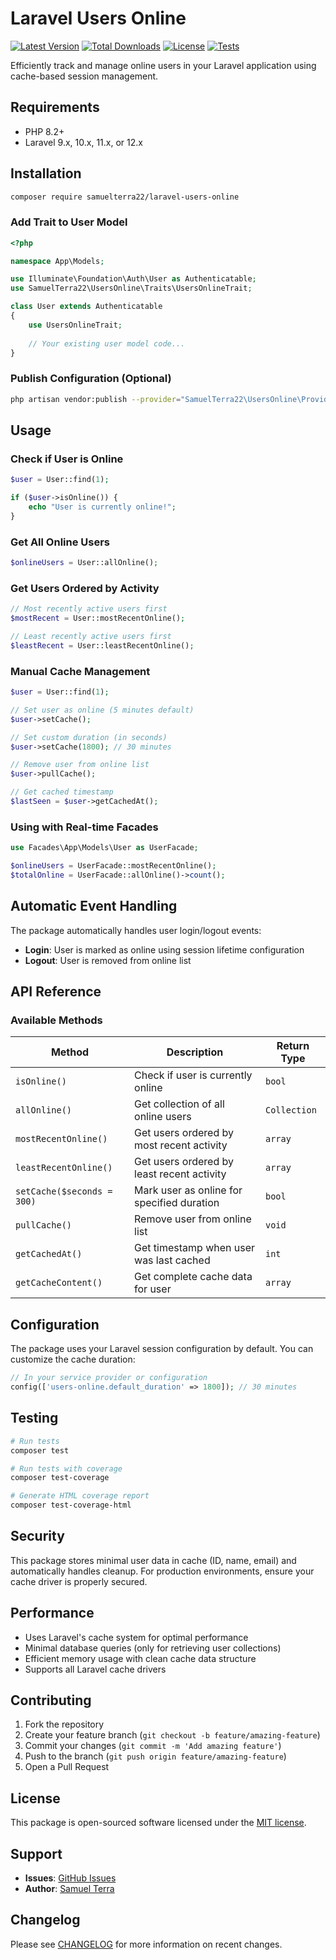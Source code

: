 # Laravel Users Online

[![Latest Version](https://img.shields.io/packagist/v/samuelterra22/laravel-users-online.svg?style=flat-square)](https://packagist.org/packages/samuelterra22/laravel-users-online)
[![Total Downloads](https://img.shields.io/packagist/dt/samuelterra22/laravel-users-online.svg?style=flat-square)](https://packagist.org/packages/samuelterra22/laravel-users-online)
[![License](https://img.shields.io/packagist/l/samuelterra22/laravel-users-online.svg?style=flat-square)](https://packagist.org/packages/samuelterra22/laravel-users-online)
[![Tests](https://img.shields.io/github/actions/workflow/status/samuelterra22/laravel-users-online/test.yml?branch=main&label=tests&style=flat-square)](https://github.com/samuelterra22/laravel-users-online/actions)

Efficiently track and manage online users in your Laravel application using cache-based session management.

## Requirements

- PHP 8.2+
- Laravel 9.x, 10.x, 11.x, or 12.x

## Installation

```bash
composer require samuelterra22/laravel-users-online
```

### Add Trait to User Model

```php
<?php

namespace App\Models;

use Illuminate\Foundation\Auth\User as Authenticatable;
use SamuelTerra22\UsersOnline\Traits\UsersOnlineTrait;

class User extends Authenticatable
{
    use UsersOnlineTrait;
    
    // Your existing user model code...
}
```

### Publish Configuration (Optional)

```bash
php artisan vendor:publish --provider="SamuelTerra22\UsersOnline\Providers\UsersOnlineEventServiceProvider"
```

## Usage

### Check if User is Online

```php
$user = User::find(1);

if ($user->isOnline()) {
    echo "User is currently online!";
}
```

### Get All Online Users

```php
$onlineUsers = User::allOnline();
```

### Get Users Ordered by Activity

```php
// Most recently active users first
$mostRecent = User::mostRecentOnline();

// Least recently active users first  
$leastRecent = User::leastRecentOnline();
```

### Manual Cache Management

```php
$user = User::find(1);

// Set user as online (5 minutes default)
$user->setCache();

// Set custom duration (in seconds)
$user->setCache(1800); // 30 minutes

// Remove user from online list
$user->pullCache();

// Get cached timestamp
$lastSeen = $user->getCachedAt();
```

### Using with Real-time Facades

```php
use Facades\App\Models\User as UserFacade;

$onlineUsers = UserFacade::mostRecentOnline();
$totalOnline = UserFacade::allOnline()->count();
```

## Automatic Event Handling

The package automatically handles user login/logout events:

- **Login**: User is marked as online using session lifetime configuration
- **Logout**: User is removed from online list

## API Reference

### Available Methods

| Method | Description | Return Type |
|--------|-------------|-------------|
| `isOnline()` | Check if user is currently online | `bool` |
| `allOnline()` | Get collection of all online users | `Collection` |
| `mostRecentOnline()` | Get users ordered by most recent activity | `array` |
| `leastRecentOnline()` | Get users ordered by least recent activity | `array` |
| `setCache($seconds = 300)` | Mark user as online for specified duration | `bool` |
| `pullCache()` | Remove user from online list | `void` |
| `getCachedAt()` | Get timestamp when user was last cached | `int` |
| `getCacheContent()` | Get complete cache data for user | `array` |

## Configuration

The package uses your Laravel session configuration by default. You can customize the cache duration:

```php
// In your service provider or configuration
config(['users-online.default_duration' => 1800]); // 30 minutes
```

## Testing

```bash
# Run tests
composer test

# Run tests with coverage
composer test-coverage

# Generate HTML coverage report
composer test-coverage-html
```

## Security

This package stores minimal user data in cache (ID, name, email) and automatically handles cleanup. For production environments, ensure your cache driver is properly secured.

## Performance

- Uses Laravel's cache system for optimal performance
- Minimal database queries (only for retrieving user collections)
- Efficient memory usage with clean cache data structure
- Supports all Laravel cache drivers

## Contributing

1. Fork the repository
2. Create your feature branch (`git checkout -b feature/amazing-feature`)
3. Commit your changes (`git commit -m 'Add amazing feature'`)
4. Push to the branch (`git push origin feature/amazing-feature`)
5. Open a Pull Request

## License

This package is open-sourced software licensed under the [MIT license](LICENSE.md).

## Support

- **Issues**: [GitHub Issues](https://github.com/samuelterra22/laravel-users-online/issues)
- **Author**: [Samuel Terra](https://samuelterra.dev)

## Changelog

Please see [CHANGELOG](CHANGELOG.md) for more information on recent changes.

